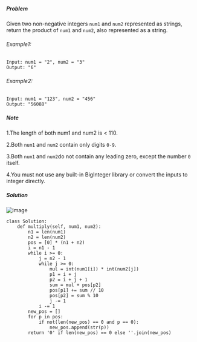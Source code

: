 ##### Problem

Given two non-negative integers `num1` and `num2` represented as strings, return the product of `num1` and `num2`, also represented as a string.

###### Example1:
```
Input: num1 = "2", num2 = "3"
Output: "6"
```

###### Example2:
```
Input: num1 = "123", num2 = "456"
Output: "56088"
```

##### Note

1.The length of both num1 and num2 is < 110.

2.Both `num1` and `num2` contain only digits `0-9`.

3.Both `num1` and `num2`do not contain any leading zero, except the number `0` itself.

4.You must not use any built-in BigInteger library or convert the inputs to integer directly.

##### Solution

![image](https://note.youdao.com/yws/public/resource/faedb042b3c3601ac6958f5650115422/xmlnote/2A3647F90B634ACC9D6465203CB3BB99/5442)

```
class Solution:
    def multiply(self, num1, num2):
        n1 = len(num1)
        n2 = len(num2)
        pos = [0] * (n1 + n2)
        i = n1 - 1
        while i >= 0:
            j = n2 - 1
            while j >= 0:
                mul = int(num1[i]) * int(num2[j])
                p1 = i + j
                p2 = i + j + 1
                sum = mul + pos[p2]
                pos[p1] += sum // 10
                pos[p2] = sum % 10
                j -= 1
            i -= 1
        new_pos = []
        for p in pos:
            if not(len(new_pos) == 0 and p == 0):
                new_pos.append(str(p))
        return '0' if len(new_pos) == 0 else ''.join(new_pos)
```
